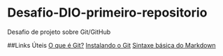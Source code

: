 # Desafio-DIO-primeiro-repositorio
Desafio de projeto sobre Git/GitHub

##Links Úteis
[O que é Git?](https://www.atlassian.com/br/git/tutorials/what-is-git)
[Instalando o Git](https://git-scm.com/book/pt-br/v2/Come%C3%A7ando-Instalando-o-Git)
[Sintaxe básica do Markdown](https://markdown.net.br/sintaxe-basica/)
